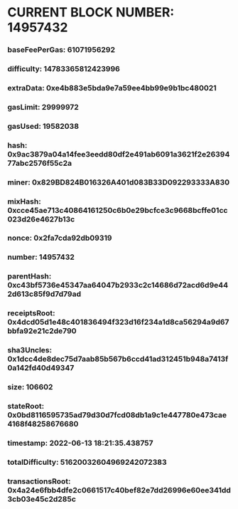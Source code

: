 # CURRENT BLOCK NUMBER: 14957432

### baseFeePerGas: 61071956292
### difficulty: 14783365812423996
### extraData: 0xe4b883e5bda9e7a59ee4bb99e9b1bc480021
### gasLimit: 29999972
### gasUsed: 19582038
### hash: 0x9ac3879a04a14fee3eedd80df2e491ab6091a3621f2e2639477abc2576f55c2a
### miner: 0x829BD824B016326A401d083B33D092293333A830
### mixHash: 0xcce45ae713c40864161250c6b0e29bcfce3c9668bcffe01cc023d26e4627b13c
### nonce: 0x2fa7cda92db09319
### number: 14957432
### parentHash: 0xc43bf5736e45347aa64047b2933c2c14686d72acd6d9e442d613c85f9d7d79ad
### receiptsRoot: 0x4dcd05d1e48c401836494f323d16f234a1d8ca56294a9d67bbfa92e21c2de790
### sha3Uncles: 0x1dcc4de8dec75d7aab85b567b6ccd41ad312451b948a7413f0a142fd40d49347
### size: 106602
### stateRoot: 0x0bd8116595735ad79d30d7fcd08db1a9c1e447780e473cae4168f48258676680
### timestamp: 2022-06-13 18:21:35.438757
### totalDifficulty: 51620032604969242072383
### transactionsRoot: 0x4a24e6fbb4dfe2c0661517c40bef82e7dd26996e60ee341dd3cb03e45c2d285c
